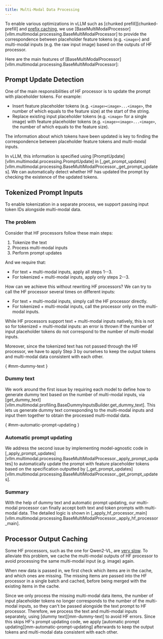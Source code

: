 ```yaml
---
title: Multi-Modal Data Processing
---
```


To enable various optimizations in vLLM such as [chunked prefill][chunked-prefill] and [prefix caching](../features/automatic_prefix_caching.md), we use [BaseMultiModalProcessor][vllm.multimodal.processing.BaseMultiModalProcessor] to provide the correspondence between placeholder feature tokens (e.g. `<image>`) and multi-modal inputs (e.g. the raw input image) based on the outputs of HF processor.

Here are the main features of [BaseMultiModalProcessor][vllm.multimodal.processing.BaseMultiModalProcessor]:

## Prompt Update Detection

One of the main responsibilities of HF processor is to update the prompt with placeholder tokens. For example:

- Insert feature placeholder tokens (e.g. `<image><image>...<image>`, the number of which equals to the feature size) at the start of the string.
- Replace existing input placeholder tokens (e.g. `<image>` for a single image) with feature placeholder tokens (e.g. `<image><image>...<image>`, the number of which equals to the feature size).

The information about which tokens have been updated is key to finding the correspondence between placeholder feature tokens and multi-modal inputs.

In vLLM, this information is specified using [PromptUpdate][vllm.multimodal.processing.PromptUpdate] in [_get_prompt_updates][vllm.multimodal.processing.BaseMultiModalProcessor._get_prompt_updates]. We can automatically detect whether HF has updated the prompt by checking the existence of the updated tokens.

## Tokenized Prompt Inputs

To enable tokenization in a separate process, we support passing input token IDs alongside multi-modal data.

### The problem

Consider that HF processors follow these main steps:

1. Tokenize the text
2. Process multi-modal inputs
3. Perform prompt updates

And we require that:

- For text + multi-modal inputs, apply all steps 1--3.
- For tokenized + multi-modal inputs, apply only steps 2--3.

How can we achieve this without rewriting HF processors? We can try to call the HF processor several times on different inputs:

- For text + multi-modal inputs, simply call the HF processor directly.
- For tokenized + multi-modal inputs, call the processor only on the multi-modal inputs.

While HF processors support text + multi-modal inputs natively, this is not so for tokenized + multi-modal inputs: an error is thrown if the number of input placeholder tokens do not correspond to the number of multi-modal inputs.

Moreover, since the tokenized text has not passed through the HF processor, we have to apply Step 3 by ourselves to keep the output tokens and multi-modal data consistent with each other.

[](){ #mm-dummy-text }

### Dummy text

We work around the first issue by requiring each model to define how to generate dummy text based on the number of multi-modal inputs, via [get_dummy_text][vllm.multimodal.profiling.BaseDummyInputsBuilder.get_dummy_text]. This lets us generate dummy text corresponding to the multi-modal inputs and input them together to obtain the processed multi-modal data.

[](){ #mm-automatic-prompt-updating }

### Automatic prompt updating

We address the second issue by implementing model-agnostic code in
[_apply_prompt_updates][vllm.multimodal.processing.BaseMultiModalProcessor._apply_prompt_updates] to automatically update the prompt with feature placeholder tokens based on the specification outputted by [_get_prompt_updates][vllm.multimodal.processing.BaseMultiModalProcessor._get_prompt_updates].

### Summary

With the help of dummy text and automatic prompt updating, our multi-modal processor can finally accept both text and token prompts with multi-modal data. The detailed logic is shown in [_apply_hf_processor_main][vllm.multimodal.processing.BaseMultiModalProcessor._apply_hf_processor_main].

## Processor Output Caching

Some HF processors, such as the one for Qwen2-VL, are [very slow](gh-issue:9238). To alleviate this problem, we cache the multi-modal outputs of HF processor to avoid processing the same multi-modal input (e.g. image) again.

When new data is passed in, we first check which items are in the cache, and which ones are missing. The missing items are passed into the HF processor in a single batch and cached, before being merged with the existing items in the cache.

Since we only process the missing multi-modal data items, the number of input placeholder tokens no longer corresponds to the number of the multi-modal inputs, so they can't be passed alongside the text prompt to HF processor. Therefore, we process the text and multi-modal inputs separately, using [dummy text][mm-dummy-text] to avoid HF errors. Since this skips HF's prompt updating code, we apply [automatic prompt updating][mm-automatic-prompt-updating] afterwards to keep the output tokens and multi-modal data consistent with each other.
